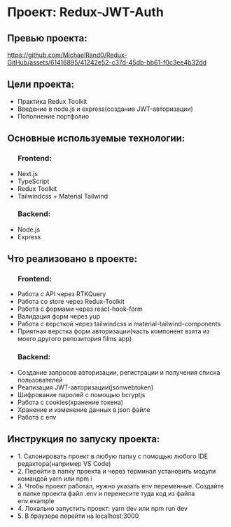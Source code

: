 <h1>Проект: Redux-JWT-Auth</h1>

<h2>Превью проекта:</h2>

https://github.com/MichaelRand0/Redux-GitHub/assets/61416895/41242e52-c37d-45db-bb61-f0c3ee4b32dd

<h2>Цели проекта:</h2>
<ul>
  <li>Практика Redux Toolkit</li>
  <li>Введение в node.js и express(создание JWT-авторизации)</li>
  <li>Пополнение портфолио</li>
</ul>
<h2>Основные используемые технологии:</h2>
<ul>
  <h3>Frontend:</h3>
  <li>Next.js</li>
  <li>TypeScript</li>
  <li>Redux Toolkit</li>
  <li>Tailwindcss + Material Tailwind</li>
  <h3>Backend:</h3>
  <li>Node.js</li>
  <li>Express</li>
</ul>
<h2>Что реализовано в проекте:</h2>
<ul>
  <h3>Frontend:</h3>
  <li>Работа с API через RTKQuery</li>
  <li>Работа со store через Redux-Toolkit</li>
  <li>Работа с формами через react-hook-form</li>
  <li>Валидация форм через yup</li>
  <li>Работа с версткой через tailwindcss и material-tailwind-components</li>
  <li>Приятная верстка форм авторизации(часть компонент взята из моего другого репозитория films app)</li>
  <h3>Backend:</h3>
  <li>Создание запросов авторизации, регистрации и получения списка пользователей</li>
  <li>Реализация JWT-авторизации(jsonwebtoken)</li>
  <li>Шифрование паролей с помощью bcryptjs</li>
  <li>Работа с cookies(хранение токена)</li>
  <li>Хранение и изменение данных в json файле</li>
  <li>Работа с env</li>
</ul>
<h2>Инструкция по запуску проекта:</h2>
<ul>
  <li>1. Склонировать проект в любую папку с помощью любого IDE редактора(например VS Code)</li>
  <li>2. Перейти в папку проекта и через терминал установить модули командой yarn или npm i</li>
  <li>3. Чтобы проект работал, нужно указать env переменные. Создайте в папке проекта файл .env и перенесите туда код из файла env.example</li>
  <li>4. Локально запустить проект: yarn dev или npm run dev</li>
  <li>5. В браузере перейти на localhost:3000</li>
</ul>
